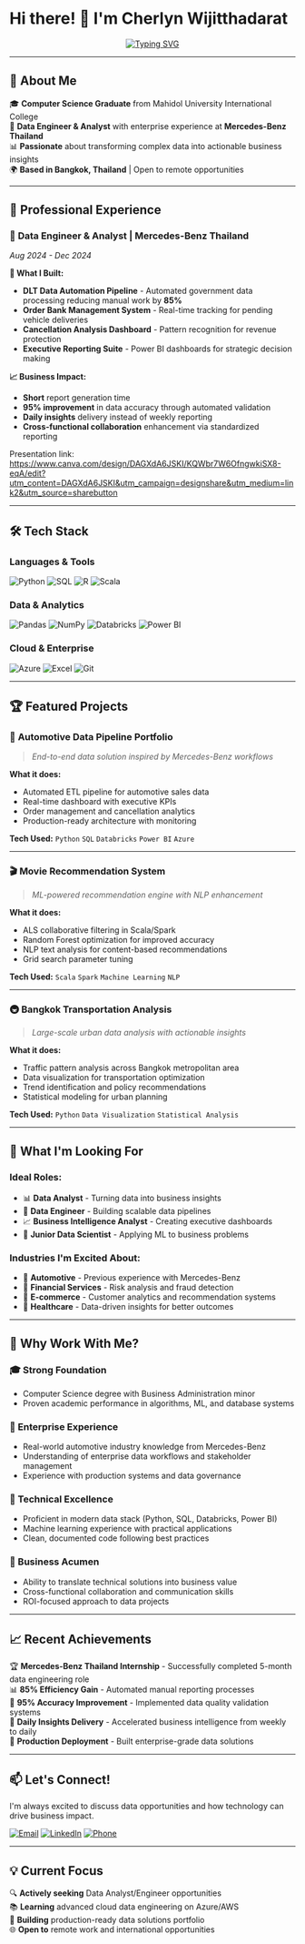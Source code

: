 # Hi there! 👋 I'm Cherlyn Wijitthadarat

<div align="center">

[![Typing SVG](https://readme-typing-svg.herokuapp.com?font=Fira+Code&pause=1000&width=435&lines=Data+Engineer+%26+Analyst;Mercedes-Benz+Thailand+Alumni;Python+%7C+SQL+%7C+Power+BI+Expert;Turning+Data+into+Business+Value)](https://git.io/typing-svg)

</div>

---

## 🚗 **About Me**

🎓 **Computer Science Graduate** from Mahidol University International College  
💼 **Data Engineer & Analyst** with enterprise experience at **Mercedes-Benz Thailand**  
📊 **Passionate** about transforming complex data into actionable business insights  
🌍 **Based in Bangkok, Thailand** | Open to remote opportunities  

---

## 💼 **Professional Experience**

### 🏢 **Data Engineer & Analyst** | Mercedes-Benz Thailand
*Aug 2024 - Dec 2024*

**🔧 What I Built:**
- **DLT Data Automation Pipeline** - Automated government data processing reducing manual work by **85%**
- **Order Bank Management System** - Real-time tracking for pending vehicle deliveries
- **Cancellation Analysis Dashboard** - Pattern recognition for revenue protection
- **Executive Reporting Suite** - Power BI dashboards for strategic decision making

**📈 Business Impact:**
- **Short** report generation time
- **95% improvement** in data accuracy through automated validation
- **Daily insights** delivery instead of weekly reporting
- **Cross-functional collaboration** enhancement via standardized reporting

Presentation link: https://www.canva.com/design/DAGXdA6JSKI/KQWbr7W6OfngwkiSX8-eqA/edit?utm_content=DAGXdA6JSKI&utm_campaign=designshare&utm_medium=link2&utm_source=sharebutton 

---

## 🛠️ **Tech Stack**

### **Languages & Tools**
![Python](https://img.shields.io/badge/Python-3776AB?style=for-the-badge&logo=python&logoColor=white)
![SQL](https://img.shields.io/badge/SQL-4479A1?style=for-the-badge&logo=postgresql&logoColor=white)
![R](https://img.shields.io/badge/R-276DC3?style=for-the-badge&logo=r&logoColor=white)
![Scala](https://img.shields.io/badge/Scala-DC322F?style=for-the-badge&logo=scala&logoColor=white)

### **Data & Analytics**
![Pandas](https://img.shields.io/badge/Pandas-150458?style=for-the-badge&logo=pandas&logoColor=white)
![NumPy](https://img.shields.io/badge/NumPy-013243?style=for-the-badge&logo=numpy&logoColor=white)
![Databricks](https://img.shields.io/badge/Databricks-FF3621?style=for-the-badge&logo=databricks&logoColor=white)
![Power BI](https://img.shields.io/badge/Power_BI-F2C811?style=for-the-badge&logo=powerbi&logoColor=black)

### **Cloud & Enterprise**
![Azure](https://img.shields.io/badge/Azure-0078D4?style=for-the-badge&logo=microsoftazure&logoColor=white)
![Excel](https://img.shields.io/badge/Excel-217346?style=for-the-badge&logo=microsoftexcel&logoColor=white)
![Git](https://img.shields.io/badge/Git-F05032?style=for-the-badge&logo=git&logoColor=white)

---

## 🏆 **Featured Projects**

### 🚗 **Automotive Data Pipeline Portfolio**
> *End-to-end data solution inspired by Mercedes-Benz workflows*

**What it does:**
- Automated ETL pipeline for automotive sales data
- Real-time dashboard with executive KPIs  
- Order management and cancellation analytics
- Production-ready architecture with monitoring

**Tech Used:** `Python` `SQL` `Databricks` `Power BI` `Azure`

---

### 🎬 **Movie Recommendation System**
> *ML-powered recommendation engine with NLP enhancement*

**What it does:**
- ALS collaborative filtering in Scala/Spark
- Random Forest optimization for improved accuracy
- NLP text analysis for content-based recommendations
- Grid search parameter tuning

**Tech Used:** `Scala` `Spark` `Machine Learning` `NLP`

---

### 🚇 **Bangkok Transportation Analysis**
> *Large-scale urban data analysis with actionable insights*

**What it does:**
- Traffic pattern analysis across Bangkok metropolitan area
- Data visualization for transportation optimization
- Trend identification and policy recommendations
- Statistical modeling for urban planning

**Tech Used:** `Python` `Data Visualization` `Statistical Analysis`

---

## 🎯 **What I'm Looking For**

### **Ideal Roles:**
- 📊 **Data Analyst** - Turning data into business insights
- 🔧 **Data Engineer** - Building scalable data pipelines  
- 📈 **Business Intelligence Analyst** - Creating executive dashboards
- 🚀 **Junior Data Scientist** - Applying ML to business problems

### **Industries I'm Excited About:**
- 🚗 **Automotive** - Previous experience with Mercedes-Benz
- 🏦 **Financial Services** - Risk analysis and fraud detection
- 🛒 **E-commerce** - Customer analytics and recommendation systems
- 🏥 **Healthcare** - Data-driven insights for better outcomes

---

## 🌟 **Why Work With Me?**

### **🎓 Strong Foundation**
- Computer Science degree with Business Administration minor
- Proven academic performance in algorithms, ML, and database systems

### **🏢 Enterprise Experience**
- Real-world automotive industry knowledge from Mercedes-Benz
- Understanding of enterprise data workflows and stakeholder management
- Experience with production systems and data governance

### **🔧 Technical Excellence**
- Proficient in modern data stack (Python, SQL, Databricks, Power BI)
- Machine learning experience with practical applications
- Clean, documented code following best practices

### **💼 Business Acumen**
- Ability to translate technical solutions into business value
- Cross-functional collaboration and communication skills
- ROI-focused approach to data projects

---

## 📈 **Recent Achievements**

🏆 **Mercedes-Benz Thailand Internship** - Successfully completed 5-month data engineering role  
📊 **85% Efficiency Gain** - Automated manual reporting processes  
🎯 **95% Accuracy Improvement** - Implemented data quality validation systems  
📧 **Daily Insights Delivery** - Accelerated business intelligence from weekly to daily  
🚀 **Production Deployment** - Built enterprise-grade data solutions  

---

## 📫 **Let's Connect!**

I'm always excited to discuss data opportunities and how technology can drive business impact.

[![Email](https://img.shields.io/badge/Email-cherlynsine@gmail.com-red?style=for-the-badge&logo=gmail&logoColor=white)](mailto:cherlynsine@gmail.com)
[![LinkedIn](https://img.shields.io/badge/LinkedIn-Cherlyn_Wijitthadarat-blue?style=for-the-badge&logo=linkedin&logoColor=white)](https://linkedin.com/in/cherlyn-wijitthadarat)
[![Phone](https://img.shields.io/badge/Phone-083--442--9746-green?style=for-the-badge&logo=whatsapp&logoColor=white)](tel:083-442-9746)

---

## 💡 **Current Focus**

🔍 **Actively seeking** Data Analyst/Engineer opportunities  
📚 **Learning** advanced cloud data engineering on Azure/AWS  
🚀 **Building** production-ready data solutions portfolio  
🌐 **Open to** remote work and international opportunities  

